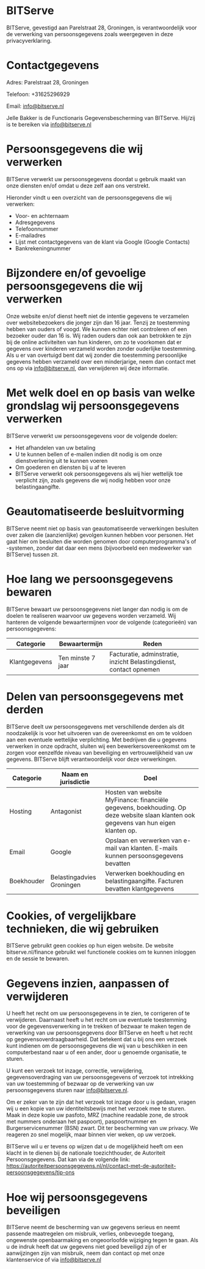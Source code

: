 # BITServe

BITServe, gevestigd aan Parelstraat 28, Groningen, is verantwoordelijk voor de verwerking van persoonsgegevens zoals weergegeven in deze privacyverklaring.

# Contactgegevens
Adres: Parelstraat 28, Groningen

Telefoon: +31625296929 

Email: info@bitserve.nl

Jelle Bakker is de Functionaris Gegevensbescherming van BITServe. Hij/zij is te bereiken via info@bitserve.nl

# Persoonsgegevens die wij verwerken
BITServe verwerkt uw persoonsgegevens doordat u gebruik maakt van onze diensten en/of omdat u deze zelf aan ons verstrekt.

Hieronder vindt u een overzicht van de persoonsgegevens die wij verwerken:
- Voor- en achternaam
- Adresgegevens
- Telefoonnummer
- E-mailadres
- Lijst met contactgegevens van de klant via Google (Google Contacts)
- Bankrekeningnummer

# Bijzondere en/of gevoelige persoonsgegevens die wij verwerken
Onze website en/of dienst heeft niet de intentie gegevens te verzamelen over websitebezoekers die jonger zijn dan 16 jaar. Tenzij ze toestemming hebben van ouders of voogd. We kunnen echter niet controleren of een bezoeker ouder dan 16 is. Wij raden ouders dan ook aan betrokken te zijn bij de online activiteiten van hun kinderen, om zo te voorkomen dat er gegevens over kinderen verzameld worden zonder ouderlijke toestemming. Als u er van overtuigd bent dat wij zonder die toestemming persoonlijke gegevens hebben verzameld over een minderjarige, neem dan contact met ons op via info@bitserve.nl, dan verwijderen wij deze informatie.


# Met welk doel en op basis van welke grondslag wij persoonsgegevens verwerken
BITServe verwerkt uw persoonsgegevens voor de volgende doelen:
- Het afhandelen van uw betaling
- U te kunnen bellen of e-mailen indien dit nodig is om onze dienstverlening uit te kunnen voeren
- Om goederen en diensten bij u af te leveren
- BITServe verwerkt ook persoonsgegevens als wij hier wettelijk toe verplicht zijn, zoals gegevens die wij nodig hebben voor onze belastingaangifte. 


# Geautomatiseerde besluitvorming
BITServe neemt niet op basis van geautomatiseerde verwerkingen besluiten over zaken die (aanzienlijke) gevolgen kunnen hebben voor personen. Het gaat hier om besluiten die worden genomen door computerprogramma's of -systemen, zonder dat daar een mens (bijvoorbeeld een medewerker van BITServe) tussen zit.


# Hoe lang we persoonsgegevens bewaren
BITServe bewaart uw persoonsgegevens niet langer dan nodig is om de doelen te realiseren waarvoor uw gegevens worden verzameld. Wij hanteren de volgende bewaartermijnen voor de volgende (categorieën) van persoonsgegevens:

| Categorie     | Bewaartermijn     |Reden                                                               |
| ------------- | ----------------- | ------------------------------------------------------------------ |
| Klantgegevens | Ten minste 7 jaar | Facturatie, adminstratie, inzicht Belastingdienst, contact opnemen |           


# Delen van persoonsgegevens met derden
BITServe deelt uw persoonsgegevens met verschillende derden als dit noodzakelijk is voor het uitvoeren van de overeenkomst en om te voldoen aan een eventuele wettelijke verplichting. Met bedrijven die u gegevens verwerken in onze opdracht, sluiten wij een bewerkersovereenkomst om te zorgen voor eenzelfde niveau van beveiliging en vertrouwelijkheid van uw gegevens. BITServe blijft verantwoordelijk voor deze verwerkingen.

| Categorie     | Naam en jurisdictie       | Doel                                                               |
| ------------- | ------------------------- | ------------------------------------------------------------------------------------- |
| Hosting		    | Antagonist					      | Hosten van website MyFinance: financiële gegevens, boekhouding. Op deze website slaan klanten ook gegevens van hun eigen klanten op.|
| Email			    | Google							      | Opslaan en verwerken van e-mail van klanten. E-mails kunnen persoonsgegevens bevatten |
| Boekhouder    | Belastingadvies Groningen | Verwerken boekhouding en belastingaangifte. Facturen bevatten klantgegevens |


# Cookies, of vergelijkbare technieken, die wij gebruiken
BITServe gebruikt geen cookies op hun eigen website. De website bitserve.nl/finance gebruikt wel functionele cookies om te kunnen inloggen en de sessie te bewaren.


# Gegevens inzien, aanpassen of verwijderen 
U heeft het recht om uw persoonsgegevens in te zien, te corrigeren of te verwijderen. Daarnaast heeft u het recht om uw eventuele toestemming voor de gegevensverwerking in te trekken of bezwaar te maken tegen de verwerking van uw persoonsgegevens door BITServe en heeft u het recht op gegevensoverdraagbaarheid. Dat betekent dat u bij ons een verzoek kunt indienen om de persoonsgegevens die wij van u beschikken in een computerbestand naar u of een ander, door u genoemde organisatie, te sturen.

U kunt een verzoek tot inzage, correctie, verwijdering, gegevensoverdraging van uw persoonsgegevens of verzoek tot intrekking van uw toestemming of bezwaar op de verwerking van uw persoonsgegevens sturen naar info@bitserve.nl.

Om er zeker van te zijn dat het verzoek tot inzage door u is gedaan, vragen wij u een kopie van uw identiteitsbewijs met het verzoek mee te sturen. Maak in deze kopie uw pasfoto, MRZ (machine readable zone, de strook met nummers onderaan het paspoort), paspoortnummer en Burgerservicenummer (BSN) zwart. Dit ter bescherming van uw privacy. We reageren zo snel mogelijk, maar binnen vier weken, op uw verzoek.

BITServe wil u er tevens op wijzen dat u de mogelijkheid heeft om een klacht in te dienen bij de nationale toezichthouder, de Autoriteit Persoonsgegevens. Dat kan via de volgende link: https://autoriteitpersoonsgegevens.nl/nl/contact-met-de-autoriteit-persoonsgegevens/tip-ons

# Hoe wij persoonsgegevens beveiligen
BITServe neemt de bescherming van uw gegevens serieus en neemt passende maatregelen om misbruik, verlies, onbevoegde toegang, ongewenste openbaarmaking en ongeoorloofde wijziging tegen te gaan. Als u de indruk heeft dat uw gegevens niet goed beveiligd zijn of er aanwijzingen zijn van misbruik, neem dan contact op met onze klantenservice of via info@bitserve.nl
